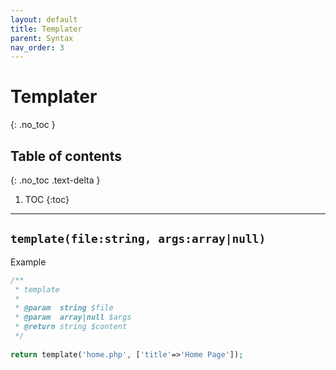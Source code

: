 ```yaml
---
layout: default
title: Templater
parent: Syntax
nav_order: 3
---
```


# Templater
{: .no_toc }

## Table of contents
{: .no_toc .text-delta }

1. TOC
{:toc}

---

## `template(file:string, args:array|null)`
Example
```php 
/**
 * template
 *
 * @param  string $file
 * @param  array|null $args
 * @return string $content
 */
 
return template('home.php', ['title'=>'Home Page']);
```

